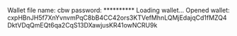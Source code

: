 Wallet file name: cbw
password: **********
Loading wallet...
Opened wallet: cxpHBnJH5f7XnYvnvmPqC8bB4CC42ors3KTVefMhnLQMjEdajqCd1fMZQ4DktVDqQmEQt6qa2CqS13DXawjusKR41owNCRU9k
